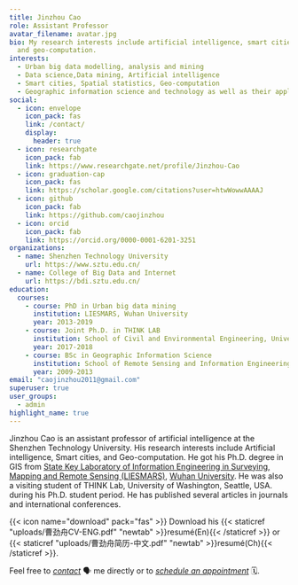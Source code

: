 ```yaml
---
title: Jinzhou Cao
role: Assistant Professor
avatar_filename: avatar.jpg
bio: My research interests include artificial intelligence, smart cities,
  and geo-computation.
interests:
  - Urban big data modelling, analysis and mining
  - Data science,Data mining, Artificial intelligence
  - Smart cities, Spatial statistics, Geo-computation
  - Geographic information science and technology as well as their applications
social:
  - icon: envelope
    icon_pack: fas
    link: /contact/
    display:
      header: true
  - icon: researchgate
    icon_pack: fab
    link: https://www.researchgate.net/profile/Jinzhou-Cao
  - icon: graduation-cap
    icon_pack: fas
    link: https://scholar.google.com/citations?user=htwWowwAAAAJ
  - icon: github
    icon_pack: fab
    link: https://github.com/caojinzhou
  - icon: orcid
    icon_pack: fab
    link: https://orcid.org/0000-0001-6201-3251
organizations:
  - name: Shenzhen Technology University
    url: https://www.sztu.edu.cn/
  - name: College of Big Data and Internet
    url: https://bdi.sztu.edu.cn/
education:
  courses:
    - course: PhD in Urban big data mining
      institution: LIESMARS, Wuhan University
      year: 2013-2019
    - course: Joint Ph.D. in THINK LAB
      institution: School of Civil and Environmental Engineering, University of Washington
      year: 2017-2018
    - course: BSc in Geographic Information Science
      institution: School of Remote Sensing and Information Engineering, Wuhan University
      year: 2009-2013
email: "caojinzhou2011@gmail.com"
superuser: true
user_groups:
  - admin
highlight_name: true
---
```

Jinzhou Cao is an assistant professor of artificial intelligence at the Shenzhen Technology University. His research interests include Artificial intelligence, Smart cities, and Geo-computation. He got his Ph.D. degree in GIS from [State Key Laboratory of Information Engineering in Surveying, Mapping and Remote Sensing (LIESMARS)](https://www.sztu.edu.cn/), [Wuhan University](https://www.sztu.edu.cn/). He was also a visiting student of THINK Lab, University of Washington, Seattle, USA. during his Ph.D. student period. He has published several articles in journals and international conferences.

{{< icon name="download" pack="fas" >}} Download his {{< staticref "uploads/曹劲舟CV-ENG.pdf" "newtab" >}}resumé(En){{< /staticref >}} or {{< staticref "uploads/曹劲舟简历-中文.pdf" "newtab" >}}resumé(Ch){{< /staticref >}}.

Feel free to *[contact](contact/)* 🗣️ me directly or to *[schedule an appointment](https://calendly.com/caojz/30min)* 🗓️.
